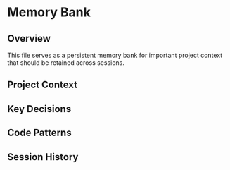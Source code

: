 # Memory Bank

## Overview

This file serves as a persistent memory bank for important project context that should be retained across sessions.

## Project Context

<!-- Add project-specific information here -->

## Key Decisions

<!-- Document important decisions and their rationale -->

## Code Patterns

<!-- Document established patterns and conventions -->

## Session History

<!-- Track significant session outcomes -->

